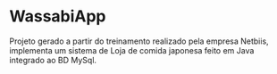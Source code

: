 # WassabiApp
Projeto gerado a partir do treinamento realizado pela empresa Netbiis, implementa um sistema de Loja de comida japonesa feito em Java integrado ao BD MySql.
